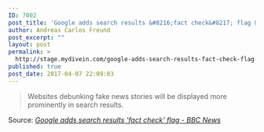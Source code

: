 ```yaml
---
ID: 7002
post_title: 'Google adds search results &#8216;fact check&#8217; flag &#8211; BBC News'
author: Andreas Carlos Freund
post_excerpt: ""
layout: post
permalink: >
  http://stage.mydivein.com/google-adds-search-results-fact-check-flag-bbc-news/
published: true
post_date: 2017-04-07 22:09:03
---
```

<blockquote><a href="http://www.bbc.com/news/technology-39527644"><img class="alignnone size-full" src="http://stage.mydivein.com/wp-content/uploads/2017/04/95504292_goog.jpg" alt="" /></a>Websites debunking fake news stories will be displayed more prominently in search results.</blockquote>
Source: <em><a href="http://www.bbc.com/news/technology-39527644">Google adds search results 'fact check' flag - BBC News</a></em>